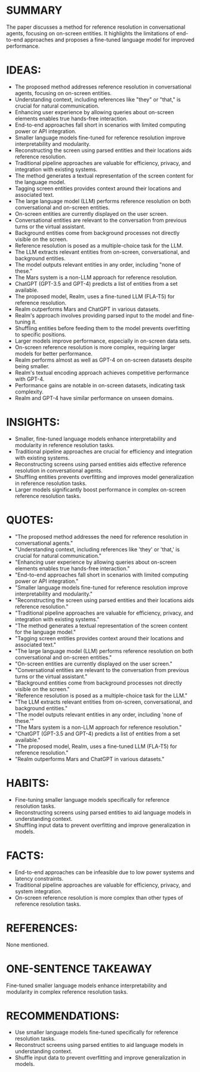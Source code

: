 # SUMMARY
The paper discusses a method for reference resolution in conversational agents, focusing on on-screen entities. It highlights the limitations of end-to-end approaches and proposes a fine-tuned language model for improved performance.

# IDEAS:
- The proposed method addresses reference resolution in conversational agents, focusing on on-screen entities.
- Understanding context, including references like "they" or "that," is crucial for natural communication.
- Enhancing user experience by allowing queries about on-screen elements enables true hands-free interaction.
- End-to-end approaches fall short in scenarios with limited computing power or API integration.
- Smaller language models fine-tuned for reference resolution improve interpretability and modularity.
- Reconstructing the screen using parsed entities and their locations aids reference resolution.
- Traditional pipeline approaches are valuable for efficiency, privacy, and integration with existing systems.
- The method generates a textual representation of the screen content for the language model.
- Tagging screen entities provides context around their locations and associated text.
- The large language model (LLM) performs reference resolution on both conversational and on-screen entities.
- On-screen entities are currently displayed on the user screen.
- Conversational entities are relevant to the conversation from previous turns or the virtual assistant.
- Background entities come from background processes not directly visible on the screen.
- Reference resolution is posed as a multiple-choice task for the LLM.
- The LLM extracts relevant entities from on-screen, conversational, and background entities.
- The model outputs relevant entities in any order, including "none of these."
- The Mars system is a non-LLM approach for reference resolution.
- ChatGPT (GPT-3.5 and GPT-4) predicts a list of entities from a set available.
- The proposed model, Realm, uses a fine-tuned LLM (FLA-T5) for reference resolution.
- Realm outperforms Mars and ChatGPT in various datasets.
- Realm's approach involves providing parsed input to the model and fine-tuning it.
- Shuffling entities before feeding them to the model prevents overfitting to specific positions.
- Larger models improve performance, especially in on-screen data sets.
- On-screen reference resolution is more complex, requiring larger models for better performance.
- Realm performs almost as well as GPT-4 on on-screen datasets despite being smaller.
- Realm's textual encoding approach achieves competitive performance with GPT-4.
- Performance gains are notable in on-screen datasets, indicating task complexity.
- Realm and GPT-4 have similar performance on unseen domains.

# INSIGHTS:
- Smaller, fine-tuned language models enhance interpretability and modularity in reference resolution tasks.
- Traditional pipeline approaches are crucial for efficiency and integration with existing systems.
- Reconstructing screens using parsed entities aids effective reference resolution in conversational agents.
- Shuffling entities prevents overfitting and improves model generalization in reference resolution tasks.
- Larger models significantly boost performance in complex on-screen reference resolution tasks.

# QUOTES:
- "The proposed method addresses the need for reference resolution in conversational agents."
- "Understanding context, including references like 'they' or 'that,' is crucial for natural communication."
- "Enhancing user experience by allowing queries about on-screen elements enables true hands-free interaction."
- "End-to-end approaches fall short in scenarios with limited computing power or API integration."
- "Smaller language models fine-tuned for reference resolution improve interpretability and modularity."
- "Reconstructing the screen using parsed entities and their locations aids reference resolution."
- "Traditional pipeline approaches are valuable for efficiency, privacy, and integration with existing systems."
- "The method generates a textual representation of the screen content for the language model."
- "Tagging screen entities provides context around their locations and associated text."
- "The large language model (LLM) performs reference resolution on both conversational and on-screen entities."
- "On-screen entities are currently displayed on the user screen."
- "Conversational entities are relevant to the conversation from previous turns or the virtual assistant."
- "Background entities come from background processes not directly visible on the screen."
- "Reference resolution is posed as a multiple-choice task for the LLM."
- "The LLM extracts relevant entities from on-screen, conversational, and background entities."
- "The model outputs relevant entities in any order, including 'none of these.'"
- "The Mars system is a non-LLM approach for reference resolution."
- "ChatGPT (GPT-3.5 and GPT-4) predicts a list of entities from a set available."
- "The proposed model, Realm, uses a fine-tuned LLM (FLA-T5) for reference resolution."
- "Realm outperforms Mars and ChatGPT in various datasets."

# HABITS:
- Fine-tuning smaller language models specifically for reference resolution tasks.
- Reconstructing screens using parsed entities to aid language models in understanding context.
- Shuffling input data to prevent overfitting and improve generalization in models.

# FACTS:
- End-to-end approaches can be infeasible due to low power systems and latency constraints.
- Traditional pipeline approaches are valuable for efficiency, privacy, and system integration.
- On-screen reference resolution is more complex than other types of reference resolution tasks.

# REFERENCES:
None mentioned.

# ONE-SENTENCE TAKEAWAY
Fine-tuned smaller language models enhance interpretability and modularity in complex reference resolution tasks.

# RECOMMENDATIONS:
- Use smaller language models fine-tuned specifically for reference resolution tasks.
- Reconstruct screens using parsed entities to aid language models in understanding context.
- Shuffle input data to prevent overfitting and improve generalization in models.